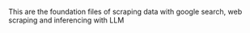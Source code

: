 This are the foundation files of scraping data with google search, web scraping and inferencing with LLM
